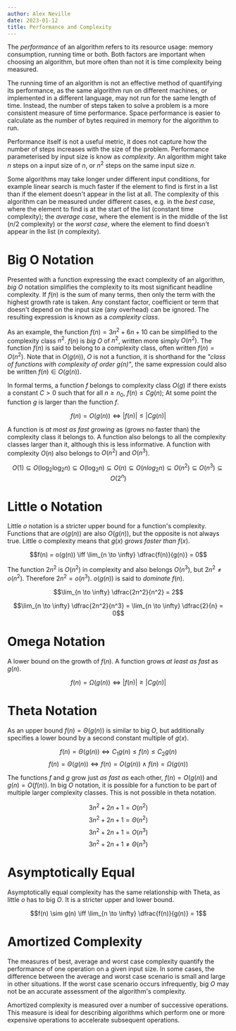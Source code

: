 ```yaml
---
author: Alex Neville
date: 2023-01-12
title: Performance and Complexity
---
```


The _performance_ of an algorithm refers to its resource usage: memory
consumption, running time or both. Both factors are important when
choosing an algorithm, but more often than not it is time complexity
being measured.

The running time of an algorithm is not an effective method of
quantifying its performance, as the same algorithm run on different
machines, or implemented in a different language, may not run for the
same length of time. Instead, the number of steps taken to solve a
problem is a more consistent measure of time performance. Space
performance is easier to calculate as the number of bytes required in
memory for the algorithm to run.

Performance itself is not a useful metric, it does not capture how the
number of steps increases with the size of the problem. Performance
parameterised by input size is know as _complexity_. An algorithm might
take $n$ steps on a input size of $n$, or $n^2$ steps on the same input
size $n$.

Some algorithms may take longer under different input conditions, for
example linear search is much faster if the element to find is first in
a list than if the element doesn't appear in the list at all. The
complexity of this algorithm can be measured under different cases, e.g.
in the _best case_, where the element to find is at the start of the
list (constant time complexity); the _average case_, where the element
is in the middle of the list ($n/2$ complexity) or the _worst case_,
where the element to find doesn't appear in the list ($n$ complexity).

# Big O Notation

Presented with a function expressing the exact complexity of an
algorithm, _big O_ notation simplifies the complexity to its most
significant headline complexity. If $f(n)$ is the sum of many terms,
then only the term with the highest growth rate is taken. Any constant
factor, coefficient or term that doesn't depend on the input size (any
overhead) can be ignored. The resulting expression is known as a
_complexity class_.

As an example, the function $f(n) = 3n^2 + 6n +10$ can be simplified to
the complexity class $n^2$. $f(n)$ is _big O_ of $n^2$, written more
simply $O(n^2)$. The function $f(n)$ is said to belong to a complexity
class, often written $f(n) = O(n^2)$. Note that in $O(g(n))$, $O$ is not
a function, it is shorthand for the _"class of functions with complexity
of order $g(n)$"_, the same expression could also be written
$f(n) \in O(g(n))$.

In formal terms, a function $f$ belongs to complexity class $O(g)$ if
there exists a constant $C > 0$ such that for all $n \ge n_0$,
$f(n) \le Cg(n)$; At some point the function $g$ is larger than the
function $f$.

$$f(n) = O(g(n)) \iff |f(n)| \le |Cg(n)|$$

A function is _at most as fast growing_ as (grows no faster than) the
complexity class it belongs to. A function also belongs to all the
complexity classes larger than it, although this is less informative. A
function with complexity $O(n)$ also belongs to $O(n^2)$ and $O(n^3)$.

$$O(1) \subseteq O(\log_2 \log_2 n) \subseteq O(\log_2 n) \subseteq O(n) \subseteq O(n log_2 n) \subseteq O(n^2) \subseteq O(n^3) \subseteq O(2^n)$$

# Little o Notation

Little $o$ notation is a stricter upper bound for a function\'s
complexity. Functions that are $o(g(n))$ are also $O(g(n))$, but the
opposite is not always true. Little o complexity means that $g(x)$
_grows faster than_ $f(x)$.

$$f(n) = o(g(n)) \iff \lim_{n \to \infty} \dfrac{f(n)}{g(n)} = 0$$

The function $2n^2$ is $O(n^2)$ in complexity and also belongs $O(n^3)$,
but $2n^2 \neq o(n^2)$. Therefore $2n^2 = o(n^3)$. $o(g(n))$ is said to
_dominate_ $f(n)$.

$$\lim_{n \to \infty} \dfrac{2n^2}{n^2} = 2$$

$$\lim_{n \to \infty} \dfrac{2n^2}{n^3} = \lim_{n \to \infty} \dfrac{2}{n} = 0$$

# Omega Notation

A lower bound on the growth of $f(n)$. A function grows _at least as
fast_ as $g(n)$.

$$f(n) = \Omega(g(n)) \iff |f(n)| \ge |Cg(n)|$$

# Theta Notation

As an upper bound $f(n) = \Theta(g(n))$ is similar to big $O$, but
additionally specifies a lower bound by a second constant multiple of
$g(x)$.

$$f(n) = \Theta(g(n)) \iff C_1g(n) \le f(n) \le C_2g(n)$$
$$f(n) = \Theta(g(n)) \iff f(n) = O(g(n)) \land f(n) = \Omega (g(n))$$

The functions $f$ and $g$ grow just _as fast as_ each other,
$f(n) = O(g(n))$ and $g(n) = O(f(n))$. In big $O$ notation, it is
possible for a function to be part of multiple larger complexity
classes. This is not possible in theta notation.

$$3n^2 + 2n + 1 = O(n^2)$$ $$3n^2 + 2n + 1 = \Theta(n^2)$$
$$3n^2 + 2n + 1 = O(n^3)$$ $$3n^2 + 2n + 1 \neq \Theta(n^3)$$

# Asymptotically Equal

Asymptotically equal complexity has the same relationship with Theta, as
little $o$ has to big $O$. It is a stricter upper and lower bound.

$$f(n) \sim g(n) \iff \lim_{n \to \infty} \dfrac{f(n)}{g(n)} = 1$$

# Amortized Complexity

The measures of best, average and worst case complexity quantify the
performance of one operation on a given input size. In some cases, the
difference between the average and worst case scenario is small and
large in other situations. If the worst case scenario occurs
infrequently, big $O$ may not be an accurate assessment of the
algorithm's complexity.

Amortized complexity is measured over a number of successive operations.
This measure is ideal for describing algorithms which perform one or
more expensive operations to accelerate subsequent operations.
